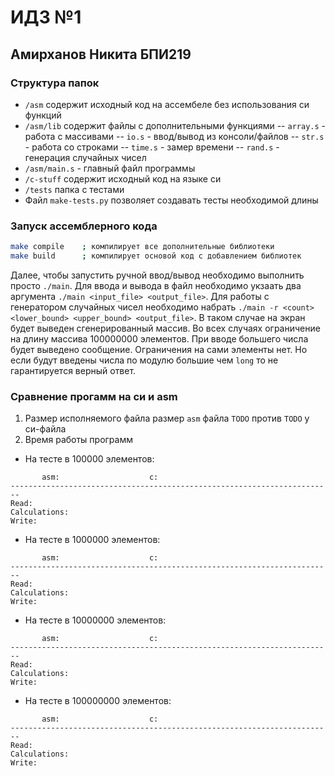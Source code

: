 # ИДЗ №1
## Амирханов Никита БПИ219

### Структура папок
 - `/asm` содержит исходный код на ассембеле без использования си функций
 - `/asm/lib` содержит файлы с дополнительными функциями
 -- `array.s` - работа с массивами
 -- `io.s` - ввод/вывод из консоли/файлов
 -- `str.s` - работа со строками
 -- `time.s` - замер времени
 -- `rand.s` - генерация случайных чисел
 - `/asm/main.s` - главный файл программы
 - `/c-stuff` содержит исходный код на языке си
 - `/tests` папка с тестами
 - Файл `make-tests.py` позволяет создавать тесты необходимой длины

### Запуск ассемблерного кода
```sh
make compile    ; компилирует все дополнительные библиотеки
make build      ; компилирует основой код с добавлением библиотек
```
Далее, чтобы запустить ручной ввод/вывод необходимо выполнить просто `./main`. Для ввода и вывода в файл необходимо укзаать два аргумента `./main <input_file> <output_file>`. Для работы с генератором случайных чисел необходимо набрать `./main -r <count> <lower_bound> <upper_bound> <output_file>`. В таком случае на экран будет выведен сгенерированный массив.
Во всех случаях ограничение на длину массива 100000000 элементов. При вводе большего числа будет выведено сообщение. Ограничения на сами элементы нет. Но если будут введены числа по модулю большие чем `long` то не гарантируется верный ответ.

### Сравнение прогамм на си и asm
1. Размер исполняемого файла
размер `asm` файла `TODO` против `TODO` у си-файла
2. Время работы программ
 - На тесте в 100000 элементов:
 ```
 		asm:					c:
 ------------------------------------------------------------------------
 Read: 										
 Calculations:
 Write:
 ```
  - На тесте в 1000000 элементов:
 ```
 		asm:					c:
 ------------------------------------------------------------------------
 Read: 
 Calculations:
 Write:
 ```
  - На тесте в 10000000 элементов:
 ```
 		asm:					c:
 ------------------------------------------------------------------------
 Read: 
 Calculations:
 Write:
 ```
  - На тесте в 100000000 элементов:
 ```
 		asm:					c:
 ------------------------------------------------------------------------
 Read: 
 Calculations:
 Write:
 ```